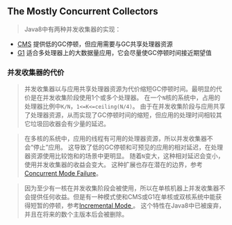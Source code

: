 ## The Mostly Concurrent Collectors

> Java8中有两种并发收集器的实现：

- [CMS](http://docs.oracle.com/javase/8/docs/technotes/guides/vm/gctuning/cms.html#concurrent_mark_sweep_cms_collector) 提供低的GC停顿，但应用需要与GC共享处理器资源
- [G1](http://docs.oracle.com/javase/8/docs/technotes/guides/vm/gctuning/g1_gc.html#garbage_first_garbage_collection) 适合多处理器上的大数据量应用，它会尽量使GC停顿时间接近期望值

### 并发收集器的代价
> 并发收集器以与应用共享处理器资源为代价缩短GC停顿时间。最明显的代价是在并发收集阶段使用1个或多个处理器。
> 在一个`N`核的系统中，占用的处理器比例中`K/N`，`1<=K<=ceiling(N/4)`。
> 由于在并发收集阶段与应用共享了处理器资源，从而实现了GC停顿时间的缩短，但应用的处理时间相较其它垃圾回收器会有少量的延迟。

> 在多核的系统中，应用的线程有可用的处理器资源，所以并发收集器不会“停止”应用。
> 这导致了低的GC停顿和可预见的应用的相对延迟，在处理器资源使用比较饱和的场景中更明显。
> 随着`N`变大，这种相对延迟会变小，使用并发收集器的收益会变大。
> 这种扩展也存在潜在的边界，参考[Concurrent Mode Failure](http://docs.oracle.com/javase/8/docs/technotes/guides/vm/gctuning/cms.html#concurrent_mode_failure)。

> 因为至少有一核在并发收集阶段会被使用，所以在单核机器上并发收集器不会提供任何收益。但是有一种模式使和CMS或G1在单核或双核系统中能获得短暂的停顿，参考[Incremental Mode ](http://docs.oracle.com/javase/8/docs/technotes/guides/vm/gctuning/cms.html#CJAGIIEJ)。
> 这个特性在Java8中已被废弃，并且在将来的数个主版本后会被删除。